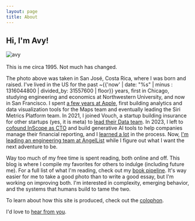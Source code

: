 ```yaml
---
layout: page
title: About
---
```



## Hi, I'm Avy!


<div class="preview">
      <img src="{{ site.image_path }}computin.jpg" alt="avy"/>
</div>
<br>
This is me circa 1995. Not much has changed.

The photo above was taken in San José, Costa Rica, where I was born and raised. I've lived in the US for the past ~{{'now' | date: "%s" | minus : 1316044800 | divided_by: 31557600 | floor}} years, first in Chicago, studying engineering and economics at Northwestern University, and now in San Francisco. I spent [a few years at Apple](/2021/04/16/heres-to-the-crazy-ones/), first building analytics and data visualization tools for the Maps team and eventually leading the Siri Metrics Platform team. In 2021, I joined Vouch, a startup building insurance for other startups (yes, it is meta) to [lead their Data team](/articles/2023/06/13/vouch/). In 2023, I left to [cofound InScope as CTO](/articles/2023/07/21/time-to-build/) and build generative AI tools to help companies manage their financial reporting, and I [learned a lot](/articles/2024/05/20/reflections-on-first-startup/) in the process. Now, [I'm leading an engineering team at AngelList](/articles/2024/08/21/angellist/) while I figure out what I want the next adventure to be.

Way too much of my free time is spent reading, both online and off. This blog is where I compile my favorites for others to indulge (including future me). For a full list of what I'm reading, check out my [book pipeline](/book_pipe). It's way easier for me to take a good photo than to write a good essay, but I'm working on improving both. I'm interested in complexity, emerging behavior, and the systems that humans build to tame the two.

To learn about how this site is produced, check out the [colophon](/colophon).

I'd love to [hear from you](/contact).